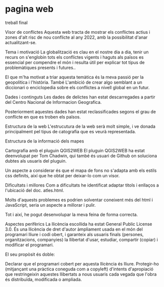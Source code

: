 # pagina web
 treball final
 
Visor de conflictes
Aquesta web tracta de mostrar els conflictes actius i zones d'alt risc de nou conflicte al any 2022, amb la possibilitat d'anar actualitzant-se.

Tema i motivació
La globalització es clau en el nostre dia a dia, tenir un recurs on s'englobin tots els conflictes vigents i haguts als països es essencial per compendre el món i resulta útil per explicar tot típus de problemàtiques presents i futures..

El que m'ha motivat a triar aquesta temàtica és la meva passió per la geopolítica i l'història. També L'ambició de crear algo semblant a un diccionari o enciclopedia sobre els conflictes a nivell global en un futur.

Dades i continguts
Les dades de delictes han estat descarregades a partir del Centro Nacional de Informacion Geografica.

Posteriorment aquestes dades han estat reclassificades segons el grau de conflicte en que es troben els països.

Estructura de la web
L'estrucutura de la web serà molt simple, i ve donada principalment pel tipus de catografia que es veurà representada.

Estructura de la informació dels mapes

Cartografia amb el pluguin QGIS2WEB
El pluguin QGIS2WEB ha estat deenvolupat per Tom Chadwin, qui també és usuari de Github on soluciona dubtes als usuaris del pluguin.

Un aspecte a considerar és que el mapa de fons no s'adapta amb els estils css definits, així que he obtat per deixar-lo com un visor.

Dificultats i millores
Com a dificultats he identificat adaptar titols i enllaços a l'ubicació del doc. atles.html.

Molts d'aquests problemes es podrien solventar coneixent més del html i JavaScript, seria un aspecte a millorar i pulir.

Tot i així, he pogut desenvolupar la meva feina de forma correcta.

Aspectes perifèrics
La llicència escollida ha estat General Public License 3.0. És una llicència de dret d'autor àmpliament usada en el món del programari lliure i codi obert, i garanteix als usuaris finals (persones, organitzacions, companyies) la llibertat d'usar, estudiar, compartir (copiar) i modificar el programari.

El seu propòsit és doble:

Declarar que el programari cobert per aquesta llicència és lliure.
Protegir-ho (mitjançant una pràctica coneguda com a copyleft) d'intents d'apropiació que restringeixin aquestes llibertats a nous usuaris cada vegada que l'obra és distribuïda, modificada o ampliada.
